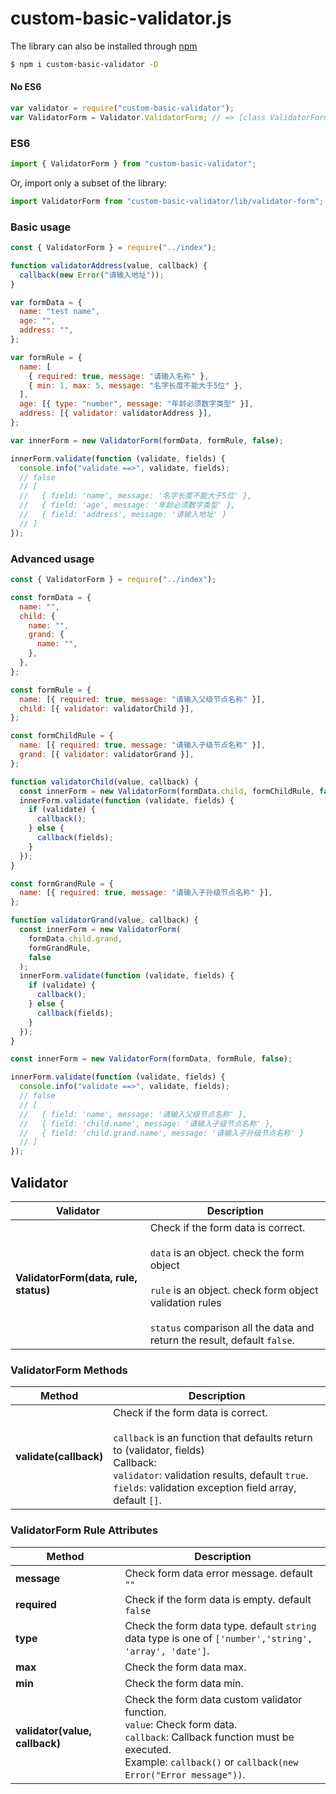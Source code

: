 # custom-basic-validator.js

The library can also be installed through [npm][npm]

```bash
$ npm i custom-basic-validator -D
```

#### No ES6

```javascript
var validator = require("custom-basic-validator");
var ValidatorForm = Validator.ValidatorForm; // => [class ValidatorForm]
```

### ES6

```javascript
import { ValidatorForm } from "custom-basic-validator";
```

Or, import only a subset of the library:

```javascript
import ValidatorForm from "custom-basic-validator/lib/validator-form";
```

### Basic usage

```javascript
const { ValidatorForm } = require("../index");

function validatorAddress(value, callback) {
  callback(new Error("请输入地址"));
}

var formData = {
  name: "test name",
  age: "",
  address: "",
};

var formRule = {
  name: [
    { required: true, message: "请输入名称" },
    { min: 1, max: 5, message: "名字长度不能大于5位" },
  ],
  age: [{ type: "number", message: "年龄必须数字类型" }],
  address: [{ validator: validatorAddress }],
};

var innerForm = new ValidatorForm(formData, formRule, false);

innerForm.validate(function (validate, fields) {
  console.info("validate ==>", validate, fields);
  // false
  // [
  //   { field: 'name', message: '名字长度不能大于5位' },
  //   { field: 'age', message: '年龄必须数字类型' },
  //   { field: 'address', message: '请输入地址' }
  // ]
});
```

### Advanced usage

```javascript
const { ValidatorForm } = require("../index");

const formData = {
  name: "",
  child: {
    name: "",
    grand: {
      name: "",
    },
  },
};

const formRule = {
  name: [{ required: true, message: "请输入父级节点名称" }],
  child: [{ validator: validatorChild }],
};

const formChildRule = {
  name: [{ required: true, message: "请输入子级节点名称" }],
  grand: [{ validator: validatorGrand }],
};

function validatorChild(value, callback) {
  const innerForm = new ValidatorForm(formData.child, formChildRule, false);
  innerForm.validate(function (validate, fields) {
    if (validate) {
      callback();
    } else {
      callback(fields);
    }
  });
}

const formGrandRule = {
  name: [{ required: true, message: "请输入子孙级节点名称" }],
};

function validatorGrand(value, callback) {
  const innerForm = new ValidatorForm(
    formData.child.grand,
    formGrandRule,
    false
  );
  innerForm.validate(function (validate, fields) {
    if (validate) {
      callback();
    } else {
      callback(fields);
    }
  });
}

const innerForm = new ValidatorForm(formData, formRule, false);

innerForm.validate(function (validate, fields) {
  console.info("validate ==>", validate, fields);
  // false
  // [
  //   { field: 'name', message: '请输入父级节点名称' },
  //   { field: 'child.name', message: '请输入子级节点名称' },
  //   { field: 'child.grand.name', message: '请输入子孙级节点名称' }
  // ]
});
```

## Validator

Validator                               | Description
--------------------------------------- | --------------------------------------
**ValidatorForm(data, rule, status)** | Check if the form data is correct.<br /><br />`data` is an object. check the form object<br /><br />`rule` is an object. check form object validation rules<br /><br />`status` comparison all the data and return the result, default `false`.

### ValidatorForm Methods
Method                               | Description
--------------------------------------- | --------------------------------------
**validate(callback)** | Check if the form data is correct.<br /><br />`callback` is an function that defaults return to (validator, fields)<br />Callback: <br/>`validator`: validation results, default `true`.<br/>`fields`: validation exception field array, default `[]`.


### ValidatorForm Rule Attributes
Method                               | Description
--------------------------------------- | --------------------------------------
**message** | Check form data error message. default `""`
**required** | Check if the form data is empty. default `false`
**type** | Check the form data type. default `string`<br />data type is one of `['number','string', 'array', 'date']`.
**max** | Check the form data max.
**min** | Check the form data min.
**validator(value, callback)** |  Check the form data custom validator function. <br />`value`: Check form data.<br />`callback`: Callback function must be executed.<br />Example: `callback()` or `callback(new Error("Error message"))`.

[npm]: https://nodejs.org/en/
